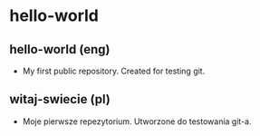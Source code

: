 # hello-world

## hello-world (eng)
* My first public repository. Created for testing git.

## witaj-swiecie (pl)
* Moje pierwsze repezytorium. Utworzone do testowania git-a.
